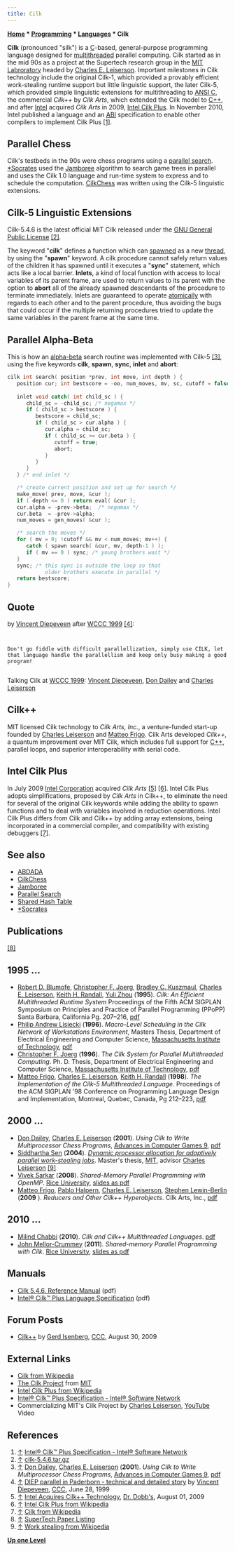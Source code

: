 ```yaml
---
title: Cilk
---
```

**[Home](Home "Home") * [Programming](Programming "Programming") * [Languages](Languages "Languages") * Cilk**

**Cilk** (pronounced "silk") is a [C](C "C")-based, general-purpose programming language designed for [multithreaded](https://en.wikipedia.org/wiki/Multithreading_%28computer_architecture%29) parallel computing. Cilk started as in the mid 90s as a project at the Supertech research group in the [MIT Labroratory](Massachusetts_Institute_of_Technology "Massachusetts Institute of Technology") headed by [Charles E. Leiserson](Charles_Leiserson "Charles Leiserson"). Important milestones in Cilk technology include the original Cilk-1, which provided a provably efficient work-stealing runtime support but little linguistic support, the later Cilk-5, which provided simple linguistic extensions for multithreading to [ANSI C](https://en.wikipedia.org/wiki/ANSI_C), the commercial *Cilk++* by *Cilk Arts*, which extended the Cilk model to [C++](Cpp "Cpp"), and after [Intel](Intel "Intel") acquired *Cilk Arts* in 2009, [Intel Cilk Plus](https://en.wikipedia.org/wiki/Intel_Cilk_Plus). In November 2010, Intel published a language and an [ABI](https://en.wikipedia.org/wiki/Application_binary_interface) specification to enable other compilers to implement Cilk Plus <a id="cite-note-1" href="#cite-ref-1">[1]</a>.

## Parallel Chess

Cilk's testbeds in the 90s were chess programs using a [parallel search](Parallel_Search "Parallel Search"). [\*Socrates](Star_Socrates "Star Socrates") used the [Jamboree](Jamboree "Jamboree") algorithm to search game trees in parallel and uses the Cilk 1.0 language and run-time system to express and to schedule the computation. [CilkChess](CilkChess "CilkChess") was written using the Cilk-5 linguistic extensions.

## Cilk-5 Linguistic Extensions

Cilk-5.4.6 is the latest official MIT Cilk released under the [GNU General Public License](Free_Software_Foundation#GPL "Free Software Foundation") <a id="cite-note-2" href="#cite-ref-2">[2]</a>.

The keyword "**cilk**" defines a function which can [spawned](https://en.wikipedia.org/wiki/Spawn_%28computing%29) as a new [thread](https://en.wikipedia.org/wiki/Thread_%28computer_science%29), by using the "**spawn**" keyword. A cilk procedure cannot safely return values of the children it has spawned until it executes a "**sync**" statement, which acts like a local barrier. **Inlets**, a kind of local function with access to local variables of its parent frame, are used to return values to its parent with the option to **abort** all of the already spawned descendants of the procedure to terminate immediately. Inlets are guaranteed to operate [atomically](https://en.wikipedia.org/wiki/Atomic_%28computer_science%29) with regards to each other and to the parent procedure, thus avoiding the bugs that could occur if the multiple returning procedures tried to update the same variables in the parent frame at the same time.

## Parallel Alpha-Beta

This is how an [alpha-beta](Alpha-Beta "Alpha-Beta") search routine was implemented with Cilk-5 <a id="cite-note-3" href="#cite-ref-3">[3]</a>, using the five keywords **cilk**, **spawn**, **sync**, **inlet** and **abort**:

```C++
cilk int search( position *prev, int move, int depth ) {
   position cur; int bestscore = -oo, num_moves, mv, sc, cutoff = false;
  
   inlet void catch( int child_sc ) {
      child_sc = -child_sc; /* negamax */
      if ( child_sc > bestscore ) {
         bestscore = child_sc;
         if ( child_sc > cur.alpha ) {
            cur.alpha = child_sc;
            if ( child_sc >= cur.beta ) { 
               cutoff = true;
               abort;
            }
         }
      }
   } /* end inlet */

   /* create current position and set up for search */
   make_move( prev, move, &cur );
   if ( depth <= 0 ) return eval( &cur );
   cur.alpha = -prev->beta;  /* negamax */
   cur.beta  = -prev->alpha;
   num_moves = gen_moves( &cur );

   /* search the moves */
   for ( mv = 0; !cutoff && mv < num_moves; mv++) {
      catch ( spawn search( &cur, mv, depth-1 ) );
      if ( mv == 0 ) sync; /* young brothers wait */
   }
   sync; /* this sync is outside the loop so that
            older brothers execute in parallel */
   return bestscore;
}

```

## Quote

by [Vincent Diepeveen](Vincent_Diepeveen "Vincent Diepeveen") after [WCCC 1999](WCCC_1999 "WCCC 1999") <a id="cite-note-4" href="#cite-ref-4">[4]</a>:

```C++Actually the big professor who has written so many books that i have in my possession was there too: [Leiserson](Charles_Leiserson "Charles Leiserson"). Lucky i could exchange a few words during the game with him. 

```

```C++Cilk really is a very promising language. In contradiction to all my big efforts to parallellize [DIEP](Diep "Diep"), writing in Cilk this goes a lot simpler. Regrettably when starting the parallel version of DIEP, there was no port of CILK to windows (the first demand for something is that it must work both in windows and linux before i can use it; interface is of course something different) otherwise i might have done better in paderborn. 

```

```C++Anyone who still must start his parallel project here gets a free tip from me:
Don't go fiddle with difficult parallellization, simply use CILK, let that language handle the parallellism and keep only busy making a good program!

```

```C++The alternative to Cilk is years of bugfixing the parallel code. 

```

[](File:ParallelExperts1999.jpg)
Talking Cilk at [WCCC 1999](WCCC_1999 "WCCC 1999"): [Vincent Diepeveen](Vincent_Diepeveen "Vincent Diepeveen"), [Don Dailey](Don_Dailey "Don Dailey") and [Charles Leiserson](Charles_Leiserson "Charles Leiserson")

## Cilk++

MIT licensed Cilk technology to *Cilk Arts, Inc.*, a venture-funded start-up founded by [Charles Leiserson](Charles_Leiserson "Charles Leiserson") and [Matteo Frigo](Matteo_Frigo "Matteo Frigo"). Cilk Arts developed *Cilk++,* a quantum improvement over MIT Cilk, which includes full support for [C++](Cpp "Cpp"), parallel loops, and superior interoperability with serial code.

## Intel Cilk Plus

In July 2009 [Intel Corporation](Intel "Intel") acquired *Cilk Arts* <a id="cite-note-5" href="#cite-ref-5">[5]</a> <a id="cite-note-6" href="#cite-ref-6">[6]</a>. Intel Cilk Plus adopts simplifications, proposed by *Cilk Arts* in Cilk++, to eliminate the need for several of the original Cilk keywords while adding the ability to spawn functions and to deal with variables involved in reduction operations. Intel Cilk Plus differs from Cilk and Cilk++ by adding array extensions, being incorporated in a commercial compiler, and compatibility with existing debuggers <a id="cite-note-7" href="#cite-ref-7">[7]</a>.

## See also

- [ABDADA](ABDADA "ABDADA")
- [CilkChess](CilkChess "CilkChess")
- [Jamboree](Jamboree "Jamboree")
- [Parallel Search](Parallel_Search "Parallel Search")
- [Shared Hash Table](Shared_Hash_Table "Shared Hash Table")
- [\*Socrates](Star_Socrates "Star Socrates")

## Publications

<a id="cite-note-8" href="#cite-ref-8">[8]</a>

## 1995 ...

- [Robert D. Blumofe](Robert_Blumofe "Robert Blumofe"), [Christopher F. Joerg](Chris_Joerg "Chris Joerg"), [Bradley C. Kuszmaul](Bradley_Kuszmaul "Bradley Kuszmaul"), [Charles E. Leiserson](Charles_Leiserson "Charles Leiserson"), [Keith H. Randall](Keith_H._Randall "Keith H. Randall"), [Yuli Zhou](Yuli_Zhou "Yuli Zhou") (**1995**). *Cilk: An Efficient Multithreaded Runtime System* Proceedings of the Fifth ACM SIGPLAN Symposium on Principles and Practice of Parallel Programming (PPoPP) Santa Barbara, California Pg. 207–216, [pdf](http://supertech.csail.mit.edu/papers/PPoPP95.pdf)
- [Philip Andrew Lisiecki](Phil_Lisiecki "Phil Lisiecki") (**1996**). *Macro-Level Scheduling in the Cilk Network of Workstations Environment*, Masters Thesis, Department of Electrical Engineering and Computer Science, [Massachusetts Institute of Technology](Massachusetts_Institute_of_Technology "Massachusetts Institute of Technology"), [pdf](http://supertech.csail.mit.edu/papers/lisiecki-msthesis.pdf)
- [Christopher F. Joerg](Chris_Joerg "Chris Joerg") (**1996**). *The Cilk System for Parallel Multithreaded Computing*. Ph. D. Thesis, Department of Electrical Engineering and Computer Science, [Massachusetts Institute of Technology](Massachusetts_Institute_of_Technology "Massachusetts Institute of Technology"), [pdf](http://supertech.csail.mit.edu/papers/joerg-phd-thesis.pdf)
- [Matteo Frigo](Matteo_Frigo "Matteo Frigo"), [Charles E. Leiserson](Charles_Leiserson "Charles Leiserson"), [Keith H. Randall](Keith_H._Randall "Keith H. Randall") (**1998**). *The Implementation of the Cilk-5 Multithreaded Language*. Proceedings of the ACM SIGPLAN '98 Conference on Programming Language Design and Implementation, Montreal, Quebec, Canada, Pg 212–223, [pdf](http://supertech.csail.mit.edu/papers/cilk5.pdf)

## 2000 ...

- [Don Dailey](Don_Dailey "Don Dailey"), [Charles E. Leiserson](Charles_Leiserson "Charles Leiserson") (**2001**). *Using Cilk to Write Multiprocessor Chess Programs*, [Advances in Computer Games 9](Advances_in_Computer_Games_9 "Advances in Computer Games 9"), [pdf](http://supertech.csail.mit.edu/papers/icca99.pdf)
- [Siddhartha Sen](Siddhartha_Sen "Siddhartha Sen") (**2004**). *[Dynamic processor allocation for adaptively parallel work-stealing jobs](https://dspace.mit.edu/handle/1721.1/33355)*. Master's thesis, [MIT](Massachusetts_Institute_of_Technology "Massachusetts Institute of Technology"), advisor [Charles Leiserson](Charles_Leiserson "Charles Leiserson") <a id="cite-note-9" href="#cite-ref-9">[9]</a>
- [Vivek Sarkar](http://www.cs.rice.edu/~vs3/home/Vivek_Sarkar.html) (**2008**). *Shared-Memory Parallel Programming with OpenMP*. [Rice University](https://en.wikipedia.org/wiki/Rice_University), [slides as pdf](http://www.cs.rice.edu/~vs3/comp422/lecture-notes/comp422-lec7-s08-v1.pdf)
- [Matteo Frigo](Matteo_Frigo "Matteo Frigo"), [Pablo Halpern](http://www.plaxo.com/profile/show/227634457468?pk=a7b8fd342887637e7e469951fbfa6ed308f28640), [Charles E. Leiserson](Charles_Leiserson "Charles Leiserson"), [Stephen Lewin-Berlin](http://venturebeatprofiles.com/person/profile/stephen-lewin-berlin) (**2009** ). *Reducers and Other Cilk++ Hyperobjects*. Cilk Arts, Inc., [pdf](http://www.fftw.org/~athena/papers/hyper.pdf)

## 2010 ...

- [Milind Chabbi](http://ai.arizona.edu/people/alumni/milind/) (**2010**). *Cilk and Cilk++ Multithreaded Languages*. [pdf](http://www.cs.rice.edu/~johnmc/comp522/lecture-notes/COMP522-2010-Lecture8-Cilk.pdf)
- [John Mellor-Crummey](http://www.cs.rice.edu/~johnmc/) (**2011**). *Shared-memory Parallel Programming with Cilk*. [Rice University](https://en.wikipedia.org/wiki/Rice_University), [slides as pdf](http://www.clear.rice.edu/comp422/lecture-notes/comp422-2011-Lecture4-Cilk.pdf)

## Manuals

- [Cilk 5.4.6. Reference Manual](http://supertech.csail.mit.edu/cilk/manual-5.4.6.pdf) (pdf)
- [Intel® Cilk™ Plus Language Specification](http://software.intel.com/sites/products/cilk-plus/cilk_plus_language_specification.pdf) (pdf)

## Forum Posts

- [Cilk++](http://www.talkchess.com/forum/viewtopic.php?t=29601) by [Gerd Isenberg](Gerd_Isenberg "Gerd Isenberg"), [CCC](CCC "CCC"), August 30, 2009

## External Links

- [Cilk from Wikipedia](https://en.wikipedia.org/wiki/Cilk)
- [The Cilk Project](http://supertech.csail.mit.edu/cilk/) from [MIT](Massachusetts_Institute_of_Technology "Massachusetts Institute of Technology")
- [Intel Cilk Plus from Wikipedia](https://en.wikipedia.org/wiki/Intel_Cilk_Plus)
- [Intel® Cilk™ Plus Specification - Intel® Software Network](http://software.intel.com/en-us/articles/intel-cilk-plus-specification/)
- Commercializing MIT's Cilk Project by [Charles Leiserson](Charles_Leiserson "Charles Leiserson"), [YouTube](https://en.wikipedia.org/wiki/YouTube) Video

## References

1. <a id="cite-ref-1" href="#cite-note-1">↑</a> [Intel® Cilk™ Plus Specification - Intel® Software Network](http://software.intel.com/en-us/articles/intel-cilk-plus-specification/)
1. <a id="cite-ref-2" href="#cite-note-2">↑</a> [cilk-5.4.6.tar.gz](http://supertech.csail.mit.edu/cilk/cilk-5.4.6.tar.gz)
1. <a id="cite-ref-3" href="#cite-note-3">↑</a> [Don Dailey](Don_Dailey "Don Dailey"), [Charles E. Leiserson](Charles_Leiserson "Charles Leiserson") (**2001**). *Using Cilk to Write Multiprocessor Chess Programs*, [Advances in Computer Games 9](Advances_in_Computer_Games_9 "Advances in Computer Games 9"), [pdf](http://supertech.csail.mit.edu/papers/icca99.pdf)
1. <a id="cite-ref-4" href="#cite-note-4">↑</a> [DIEP parallel in Paderborn - technical and detailed story](https://www.stmintz.com/ccc/index.php?id=58505) by [Vincent Diepeveen](Vincent_Diepeveen "Vincent Diepeveen"), [CCC](CCC "CCC"), June 28, 1999
1. <a id="cite-ref-5" href="#cite-note-5">↑</a> [Intel Acquires Cilk++ Technology](http://www.ddj.com/cpp/218900367), [Dr. Dobb's](http://www.ddj.com/), August 01, 2009
1. <a id="cite-ref-6" href="#cite-note-6">↑</a> [Intel Cilk Plus from Wikipedia](https://en.wikipedia.org/wiki/Intel_Cilk_Plus)
1. <a id="cite-ref-7" href="#cite-note-7">↑</a> [Cilk from Wikipedia](https://en.wikipedia.org/wiki/Cilk)
1. <a id="cite-ref-8" href="#cite-note-8">↑</a> [SuperTech Paper Listing](http://supertech.csail.mit.edu/papers.html)
1. <a id="cite-ref-9" href="#cite-note-9">↑</a> [Work stealing from Wikipedia](https://en.wikipedia.org/wiki/Work_stealing)

**[Up one Level](Languages "Languages")**

